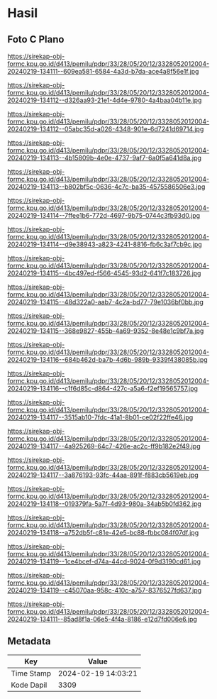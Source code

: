 # Hasil

## Foto C Plano

https://sirekap-obj-formc.kpu.go.id/d413/pemilu/pdpr/33/28/05/20/12/3328052012004-20240219-134111--609ea581-6584-4a3d-b7da-ace4a8f56e1f.jpg

https://sirekap-obj-formc.kpu.go.id/d413/pemilu/pdpr/33/28/05/20/12/3328052012004-20240219-134112--d326aa93-21e1-4d4e-9780-4a4baa04b11e.jpg

https://sirekap-obj-formc.kpu.go.id/d413/pemilu/pdpr/33/28/05/20/12/3328052012004-20240219-134112--05abc35d-a026-4348-901e-6d7241d69714.jpg

https://sirekap-obj-formc.kpu.go.id/d413/pemilu/pdpr/33/28/05/20/12/3328052012004-20240219-134113--4b15809b-4e0e-4737-9af7-6a0f5a641d8a.jpg

https://sirekap-obj-formc.kpu.go.id/d413/pemilu/pdpr/33/28/05/20/12/3328052012004-20240219-134113--b802bf5c-0636-4c7c-ba35-4575586506e3.jpg

https://sirekap-obj-formc.kpu.go.id/d413/pemilu/pdpr/33/28/05/20/12/3328052012004-20240219-134114--7ffee1b6-772d-4697-9b75-0744c3fb93d0.jpg

https://sirekap-obj-formc.kpu.go.id/d413/pemilu/pdpr/33/28/05/20/12/3328052012004-20240219-134114--d9e38943-a823-4241-8816-fb6c3af7cb9c.jpg

https://sirekap-obj-formc.kpu.go.id/d413/pemilu/pdpr/33/28/05/20/12/3328052012004-20240219-134115--4bc497ed-f566-4545-93d2-641f7c183726.jpg

https://sirekap-obj-formc.kpu.go.id/d413/pemilu/pdpr/33/28/05/20/12/3328052012004-20240219-134115--48d322a0-aab7-4c2a-bd77-79e1036bf0bb.jpg

https://sirekap-obj-formc.kpu.go.id/d413/pemilu/pdpr/33/28/05/20/12/3328052012004-20240219-134115--368e9827-455b-4a69-9352-8e48e1c9bf7a.jpg

https://sirekap-obj-formc.kpu.go.id/d413/pemilu/pdpr/33/28/05/20/12/3328052012004-20240219-134116--684b462d-ba7b-4d6b-989b-9339f438085b.jpg

https://sirekap-obj-formc.kpu.go.id/d413/pemilu/pdpr/33/28/05/20/12/3328052012004-20240219-134116--c1f6d85c-d864-427c-a5a6-f2ef19565757.jpg

https://sirekap-obj-formc.kpu.go.id/d413/pemilu/pdpr/33/28/05/20/12/3328052012004-20240219-134117--3515ab10-7fdc-41a1-8b01-ce02f22ffe46.jpg

https://sirekap-obj-formc.kpu.go.id/d413/pemilu/pdpr/33/28/05/20/12/3328052012004-20240219-134117--4a925269-64c7-426e-ac2c-ff9b182e2f49.jpg

https://sirekap-obj-formc.kpu.go.id/d413/pemilu/pdpr/33/28/05/20/12/3328052012004-20240219-134117--3a876193-93fc-44aa-891f-f883cb5619eb.jpg

https://sirekap-obj-formc.kpu.go.id/d413/pemilu/pdpr/33/28/05/20/12/3328052012004-20240219-134118--019379fa-5a7f-4d93-980a-34ab5b0fd362.jpg

https://sirekap-obj-formc.kpu.go.id/d413/pemilu/pdpr/33/28/05/20/12/3328052012004-20240219-134118--a752db5f-c81e-42e5-bc88-fbbc084f07df.jpg

https://sirekap-obj-formc.kpu.go.id/d413/pemilu/pdpr/33/28/05/20/12/3328052012004-20240219-134119--1ce4bcef-d74a-44cd-9024-0f9d3190cd61.jpg

https://sirekap-obj-formc.kpu.go.id/d413/pemilu/pdpr/33/28/05/20/12/3328052012004-20240219-134119--c45070aa-958c-410c-a757-8376527fd637.jpg

https://sirekap-obj-formc.kpu.go.id/d413/pemilu/pdpr/33/28/05/20/12/3328052012004-20240219-134111--85ad8f1a-06e5-4f4a-8186-e12d7fd006e6.jpg


## Metadata

| Key        | Value               |
| ---------- | ------------------- |
| Time Stamp | 2024-02-19 14:03:21 |
| Kode Dapil | 3309                |



